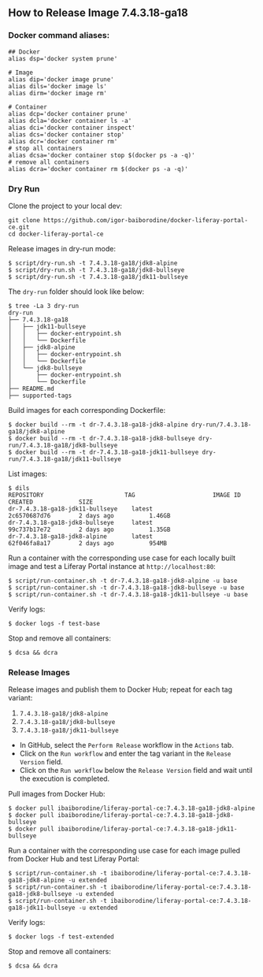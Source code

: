 ## How to Release Image 7.4.3.18-ga18 

### Docker command aliases:
```shell
## Docker
alias dsp='docker system prune'

# Image
alias dip='docker image prune'
alias dils='docker image ls'
alias dirm='docker image rm'

# Container
alias dcp='docker container prune'
alias dcla='docker container ls -a'
alias dci='docker container inspect'
alias dcs='docker container stop'
alias dcr='docker container rm'
# stop all containers
alias dcsa='docker container stop $(docker ps -a -q)'
# remove all containers
alias dcra='docker container rm $(docker ps -a -q)'
```

### Dry Run
Clone the project to your local dev:
```shell
git clone https://github.com/igor-baiborodine/docker-liferay-portal-ce.git
cd docker-liferay-portal-ce
```

Release images in dry-run mode:
```shell
$ script/dry-run.sh -t 7.4.3.18-ga18/jdk8-alpine
$ script/dry-run.sh -t 7.4.3.18-ga18/jdk8-bullseye
$ script/dry-run.sh -t 7.4.3.18-ga18/jdk11-bullseye
```

The `dry-run` folder should look like below:
```shell
$ tree -La 3 dry-run
dry-run
├── 7.4.3.18-ga18
│   ├── jdk11-bullseye
│   │   ├── docker-entrypoint.sh
│   │   └── Dockerfile
│   ├── jdk8-alpine
│   │   ├── docker-entrypoint.sh
│   │   └── Dockerfile
│   └── jdk8-bullseye
│       ├── docker-entrypoint.sh
│       └── Dockerfile
├── README.md
├── supported-tags
```

Build images for each corresponding Dockerfile:
```shell
$ docker build --rm -t dr-7.4.3.18-ga18-jdk8-alpine dry-run/7.4.3.18-ga18/jdk8-alpine
$ docker build --rm -t dr-7.4.3.18-ga18-jdk8-bullseye dry-run/7.4.3.18-ga18/jdk8-bullseye
$ docker build --rm -t dr-7.4.3.18-ga18-jdk11-bullseye dry-run/7.4.3.18-ga18/jdk11-bullseye
```

List images:
```shell
$ dils
REPOSITORY                       TAG                      IMAGE ID            CREATED             SIZE
dr-7.4.3.18-ga18-jdk11-bullseye    latest                   2c6570687d76        2 days ago          1.46GB
dr-7.4.3.18-ga18-jdk8-bullseye     latest                   99c737b17e72        2 days ago          1.35GB
dr-7.4.3.18-ga18-jdk8-alpine       latest                   62f046fa8a17        2 days ago          954MB
```

Run a container with the corresponding use case for each locally built image and test a Liferay Portal instance at `http://localhost:80`:
```shell
$ script/run-container.sh -t dr-7.4.3.18-ga18-jdk8-alpine -u base
$ script/run-container.sh -t dr-7.4.3.18-ga18-jdk8-bullseye -u base
$ script/run-container.sh -t dr-7.4.3.18-ga18-jdk11-bullseye -u base
```

Verify logs:
```shell
$ docker logs -f test-base
```

Stop and remove all containers:
```shell
$ dcsa && dcra
```

### Release Images

Release images and publish them to Docker Hub; repeat for each tag variant: 
1. `7.4.3.18-ga18/jdk8-alpine`
2. `7.4.3.18-ga18/jdk8-bullseye`
3. `7.4.3.18-ga18/jdk11-bullseye` 

* In GitHub, select the `Perform Release` workflow in the `Actions` tab.
* Click on the `Run workflow` and enter the tag variant in the `Release Version` field.
* Click on the `Run workflow` below the `Release Version` field and wait until the execution is completed.

Pull images from Docker Hub:
```shell
$ docker pull ibaiborodine/liferay-portal-ce:7.4.3.18-ga18-jdk8-alpine
$ docker pull ibaiborodine/liferay-portal-ce:7.4.3.18-ga18-jdk8-bullseye
$ docker pull ibaiborodine/liferay-portal-ce:7.4.3.18-ga18-jdk11-bullseye
```

Run a container with the corresponding use case for each image pulled from Docker Hub and test Liferay Portal:
```shell
$ script/run-container.sh -t ibaiborodine/liferay-portal-ce:7.4.3.18-ga18-jdk8-alpine -u extended
$ script/run-container.sh -t ibaiborodine/liferay-portal-ce:7.4.3.18-ga18-jdk8-bullseye -u extended
$ script/run-container.sh -t ibaiborodine/liferay-portal-ce:7.4.3.18-ga18-jdk11-bullseye -u extended
```

Verify logs:
```shell
$ docker logs -f test-extended
```

Stop and remove all containers:
```shell
$ dcsa && dcra
```
